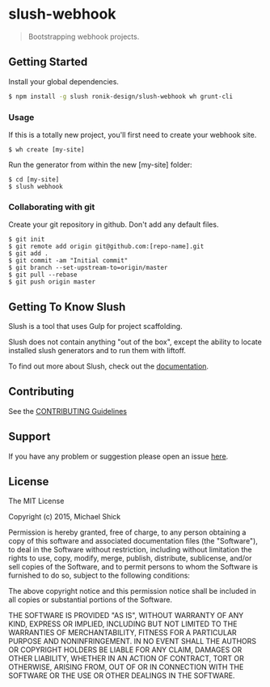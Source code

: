 # slush-webhook

> Bootstrapping webhook projects.


## Getting Started

Install your global dependencies.

```bash
$ npm install -g slush ronik-design/slush-webhook wh grunt-cli
```

### Usage

If this is a totally new project, you'll first need to create your webhook site.

```shell
$ wh create [my-site]
```

Run the generator from within the new [my-site] folder:

```shell
$ cd [my-site]
$ slush webhook
```

### Collaborating with git

Create your git repository in github. Don't add any default files.

```shell
$ git init
$ git remote add origin git@github.com:[repo-name].git
$ git add .
$ git commit -am "Initial commit"
$ git branch --set-upstream-to=origin/master
$ git pull --rebase
$ git push origin master
```


## Getting To Know Slush

Slush is a tool that uses Gulp for project scaffolding.

Slush does not contain anything "out of the box", except the ability to locate installed slush generators and to run them with liftoff.

To find out more about Slush, check out the [documentation](https://github.com/klei/slush).

## Contributing

See the [CONTRIBUTING Guidelines](https://github.com/ronik-design/slush-webhook/blob/master/CONTRIBUTING.md)

## Support
If you have any problem or suggestion please open an issue [here](https://github.com/ronik-design/slush-webhook/issues).

## License

The MIT License

Copyright (c) 2015, Michael Shick

Permission is hereby granted, free of charge, to any person
obtaining a copy of this software and associated documentation
files (the "Software"), to deal in the Software without
restriction, including without limitation the rights to use,
copy, modify, merge, publish, distribute, sublicense, and/or sell
copies of the Software, and to permit persons to whom the
Software is furnished to do so, subject to the following
conditions:

The above copyright notice and this permission notice shall be
included in all copies or substantial portions of the Software.

THE SOFTWARE IS PROVIDED "AS IS", WITHOUT WARRANTY OF ANY KIND,
EXPRESS OR IMPLIED, INCLUDING BUT NOT LIMITED TO THE WARRANTIES
OF MERCHANTABILITY, FITNESS FOR A PARTICULAR PURPOSE AND
NONINFRINGEMENT. IN NO EVENT SHALL THE AUTHORS OR COPYRIGHT
HOLDERS BE LIABLE FOR ANY CLAIM, DAMAGES OR OTHER LIABILITY,
WHETHER IN AN ACTION OF CONTRACT, TORT OR OTHERWISE, ARISING
FROM, OUT OF OR IN CONNECTION WITH THE SOFTWARE OR THE USE OR
OTHER DEALINGS IN THE SOFTWARE.

